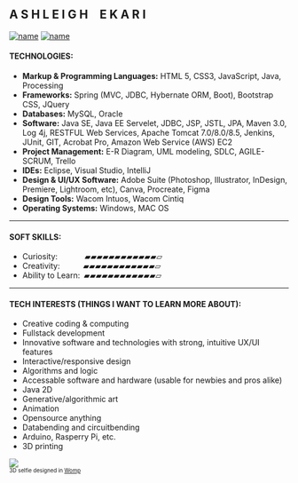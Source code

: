 
## A S H L E I G H  E K A R I
[![name](https://img.shields.io/badge/-LinkedIn-black.svg?style=flat-square&logo=linkedin&colorB=000)](https://www.linkedin.com/in/ashleighenichols) [![name](https://img.shields.io/badge/-ashleighekari.com-000?&logo=squarespace&style=flat-square)](https://www.ashleighekari.com)
#### TECHNOLOGIES:

- <strong>Markup & Programming Languages:</strong> HTML 5, CSS3, JavaScript, Java, Processing
- <strong>Frameworks:</strong> Spring (MVC, JDBC, Hybernate ORM, Boot), Bootstrap CSS, JQuery
- <strong>Databases:</strong> MySQL, Oracle
- <strong>Software:</strong> Java SE, Java EE Servelet, JDBC, JSP, JSTL, JPA, Maven 3.0, Log 4j, RESTFUL Web Services, Apache Tomcat 7.0/8.0/8.5, Jenkins, JUnit, GIT, Acrobat Pro, Amazon Web Service (AWS) EC2
- <strong>Project Management:</strong> E-R Diagram, UML modeling, SDLC, AGILE-SCRUM, Trello
- <strong>IDEs:</strong> Eclipse, Visual Studio, IntelliJ
- <strong>Design & UI/UX Software:</strong> Adobe Suite (Photoshop, Illustrator, InDesign, Premiere, Lightroom, etc), Canva, Procreate, Figma
- <strong>Design Tools:</strong> Wacom Intuos, Wacom Cintiq
- <strong>Operating Systems:</strong> Windows, MAC OS

<hr>

#### SOFT SKILLS:

- Curiosity:       ▰▰▰▰▰▰▰▰▰▰▰▰▱<br>
- Creativity:      ▰▰▰▰▰▰▰▰▰▰▰▰▱<br>
- Ability to Learn: ▰▰▰▰▰▰▰▰▰▰▰▰▱<br>

<hr>

#### TECH INTERESTS (THINGS I WANT TO LEARN MORE ABOUT):

- Creative coding & computing <br>
- Fullstack development <br>
- Innovative software and technologies with strong, intuitive UX/UI features <br>
- Interactive/responsive design <br>
- Algorithms and logic <br> 
- Accessable software and hardware (usable for newbies and pros alike) <br>
- Java 2D <br>
- Generative/algorithmic art <br>
- Animation<br>
- Opensource anything <br>
- Databending and circuitbending<br>
- Arduino, Rasperry Pi, etc. <br>
- 3D printing <br>

![](https://images.squarespace-cdn.com/content/v1/55cf708be4b0d960b1718a9a/285e99ed-5acb-4fc3-b92c-1bd656cbfe2e/ezgif-3-4b3024f788.gif?format=200w)
<br><sup><sub>3D selfie designed in [Womp](https://www.womp.com/)</sub></sup>
